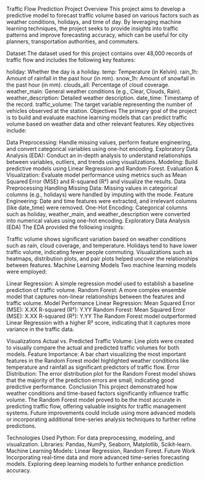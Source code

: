 Traffic Flow Prediction Project
Overview
This project aims to develop a predictive model to forecast traffic volume based on various factors such as weather conditions, holidays, and time of day. By leveraging machine learning techniques, the project seeks to provide insights into traffic patterns and improve forecasting accuracy, which can be useful for city planners, transportation authorities, and commuters.

Dataset
The dataset used for this project contains over 48,000 records of traffic flow and includes the following key features:

holiday: Whether the day is a holiday.
temp: Temperature (in Kelvin).
rain_1h: Amount of rainfall in the past hour (in mm).
snow_1h: Amount of snowfall in the past hour (in mm).
clouds_all: Percentage of cloud coverage.
weather_main: General weather conditions (e.g., Clear, Clouds, Rain).
weather_description: Detailed weather description.
date_time: Timestamp of the record.
traffic_volume: The target variable representing the number of vehicles observed at the station.
Objectives
The primary goal of the project is to build and evaluate machine learning models that can predict traffic volume based on weather data and other relevant features. Key objectives include:

Data Preprocessing: Handle missing values, perform feature engineering, and convert categorical variables using one-hot encoding.
Exploratory Data Analysis (EDA): Conduct an in-depth analysis to understand relationships between variables, outliers, and trends using visualizations.
Modeling: Build predictive models using Linear Regression and Random Forest.
Evaluation & Visualization: Evaluate model performance using metrics such as Mean Squared Error (MSE) and R-squared (R²) and visualize the results.
Data Preprocessing
Handling Missing Data: Missing values in categorical columns (e.g., holidays) were handled by imputing with the mode.
Feature Engineering: Date and time features were extracted, and irrelevant columns (like date_time) were removed.
One-Hot Encoding: Categorical columns such as holiday, weather_main, and weather_description were converted into numerical values using one-hot encoding.
Exploratory Data Analysis (EDA)
The EDA provided the following insights:

Traffic volume shows significant variation based on weather conditions such as rain, cloud coverage, and temperature.
Holidays tend to have lower traffic volume, indicating fewer people commuting.
Visualizations such as heatmaps, distribution plots, and pair plots helped uncover the relationships between features.
Machine Learning Models
Two machine learning models were employed:

Linear Regression: A simple regression model used to establish a baseline prediction of traffic volume.
Random Forest: A more complex ensemble model that captures non-linear relationships between the features and traffic volume.
Model Performance
Linear Regression:
Mean Squared Error (MSE): X.XX
R-squared (R²): Y.YY
Random Forest:
Mean Squared Error (MSE): X.XX
R-squared (R²): Y.YY
The Random Forest model outperformed Linear Regression with a higher R² score, indicating that it captures more variance in the traffic data.

Visualizations
Actual vs. Predicted Traffic Volume: Line plots were created to visually compare the actual and predicted traffic volumes for both models.
Feature Importance: A bar chart visualizing the most important features in the Random Forest model highlighted weather conditions like temperature and rainfall as significant predictors of traffic flow.
Error Distribution: The error distribution plot for the Random Forest model shows that the majority of the prediction errors are small, indicating good predictive performance.
Conclusion
This project demonstrated how weather conditions and time-based factors significantly influence traffic volume. The Random Forest model proved to be the most accurate in predicting traffic flow, offering valuable insights for traffic management systems. Future improvements could include using more advanced models or incorporating additional time-series analysis techniques to further refine predictions.

Technologies Used
Python: For data preprocessing, modeling, and visualization.
Libraries: Pandas, NumPy, Seaborn, Matplotlib, Scikit-learn.
Machine Learning Models: Linear Regression, Random Forest.
Future Work
Incorporating real-time data and more advanced time-series forecasting models.
Exploring deep learning models to further enhance prediction accuracy.
